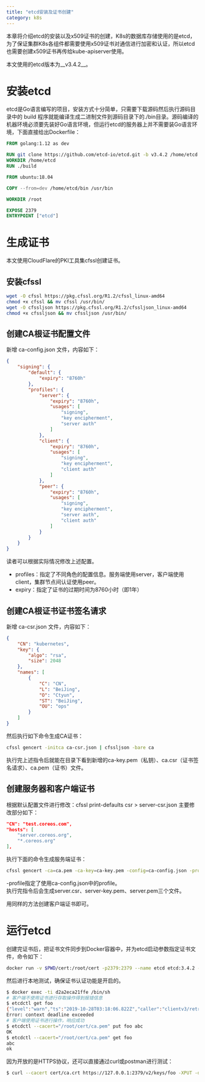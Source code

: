 ```yaml
---
title: "etcd安装及证书创建"
category: k8s
---
```

本章将介绍etcd的安装以及x509证书的创建，K8s的数据库存储使用的是etcd，为了保证集群K8s各组件都需要使用x509证书对通信进行加密和认证，所以etcd也需要创建x509证书再传给kube-apiserver使用。

<!--more-->

本文使用的etcd版本为__v3.4.2__。

# 安装etcd
etcd是Go语言编写的项目，安装方式十分简单，只需要下载源码然后执行源码目录中的 build 程序就能编译生成二进制文件到源码目录下的./bin目录。源码编译的机器环境必须要先装好Go语言环境，但运行etcd的服务器上并不需要装Go语言环境，下面直接给出Dockerfile：

```Dockerfile
FROM golang:1.12 as dev

RUN git clone https://github.com/etcd-io/etcd.git -b v3.4.2 /home/etcd
WORKDIR /home/etcd
RUN ./build

FROM ubuntu:18.04

COPY --from=dev /home/etcd/bin /usr/bin

WORKDIR /root

EXPOSE 2379
ENTRYPOINT ["etcd"]
```

# 生成证书
本文使用CloudFlare的PKI工具集cfssl创建证书。

## 安装cfssl
```sh
wget -O cfssl https://pkg.cfssl.org/R1.2/cfssl_linux-amd64
chmod +x cfssl && mv cfssl /usr/bin/
wget -O cfssljson https://pkg.cfssl.org/R1.2/cfssljson_linux-amd64
chmod +x cfssljson && mv cfssljson /usr/bin/
```

## 创建CA根证书配置文件
新增 ca-config.json 文件，内容如下：
```json
{
    "signing": {
        "default": {
            "expiry": "8760h"
        },
        "profiles": {
            "server": {
                "expiry": "8760h",
                "usages": [
                    "signing",
                    "key encipherment",
                    "server auth"
                ]
            },
            "client": {
                "expiry": "8760h",
                "usages": [
                    "signing",
                    "key encipherment",
                    "client auth"
                ]
            },
            "peer": {
                "expiry": "8760h",
                "usages": [
                    "signing",
                    "key encipherment",
                    "server auth",
                    "client auth"
                ]
            }
        }
    }
}
```

读者可以根据实际情况修改上述配置。
* profiles：指定了不同角色的配置信息。服务端使用server，客户端使用client，集群节点间认证使用peer。
* expiry：指定了证书的过期时间为8760小时（即1年）

## 创建CA根证书证书签名请求
新增 ca-csr.json 文件，内容如下：
```json
{
    "CN": "kubernetes",
    "key": {
        "algo": "rsa",
        "size": 2048
    },
    "names": [
        {
            "C": "CN",
            "L": "BeiJing",
            "O": "Ctyun",
            "ST": "BeiJing",
            "OU": "ops"
        }
    ]
}
```

然后执行如下命令生成CA证书：
```sh
cfssl gencert -initca ca-csr.json | cfssljson -bare ca
```
执行完上述指令后就能在目录下看到新增的ca-key.pem（私钥）、ca.csr（证书签名请求）、ca.pem（证书）文件。

## 创建服务器和客户端证书
根据默认配置文件进行修改：cfssl print-defaults csr > server-csr.json
主要修改部分如下：
```json
"CN": "test.coreos.com",
"hosts": [
	"server.coreos.org",
	"*.coreos.org"
],
```

执行下面的命令生成服务端证书：
```sh
cfssl gencert -ca=ca.pem -ca-key=ca-key.pem -config=ca-config.json -profile=server server-csr.json | cfssljson -bare server
```
-profile指定了使用ca-config.json中的profile。  
执行完指令后会生成server.csr、server-key.pem、server.pem三个文件。

用同样的方法创建客户端证书即可。

# 运行etcd
创建完证书后，把证书文件同步到Docker容器中，并为etcd启动参数指定证书文件，命令如下：
```sh
docker run -v $PWD/cert:/root/cert -p2379:2379 --name etcd etcd:3.4.2 --cert-file=/root/cert/server.pem --key-file=/root/cert/server-key.pem --advertise-client-urls=https://0.0.0.0:2379 --listen-client-urls=https://0.0.0.0:2379
```

然后进行本地测试，确保证书认证功能是开启的。
```sh
$ docker exec -ti d2a2eca21ffe /bin/sh
# 客户端不使用证书进行存取操作得到报错信息
$ etcdctl get foo
{"level":"warn","ts":"2019-10-28T03:18:06.822Z","caller":"clientv3/retry_interceptor.go:61","msg":"retrying of unary invoker failed","target":"endpoint://client-d8d946a9-af43-4824-8d87-16754c8a0c94/127.0.0.1:2379","attempt":0,"error":"rpc error: code = DeadlineExceeded desc = latest connection error: connection closed"}
Error: context deadline exceeded
# 客户端使用证书进行操作，响应成功
$ etcdctl --cacert="/root/cert/ca.pem" put foo abc
OK
$ etcdctl --cacert="/root/cert/ca.pem" get foo
abc
ok
```

因为开放的是HTTPS协议，还可以直接通过curl或postman进行测试：
```sh
$ curl --cacert cert/ca.crt https://127.0.0.1:2379/v2/keys/foo -XPUT -d value=bar -v
```